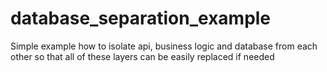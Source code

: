# database_separation_example
Simple example how to isolate api, business logic and database from each other so that all of these layers can be easily replaced if needed
